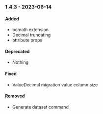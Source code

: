 ### 1.4.3 - 2023-06-14

#### Added
- bcmath extension
- Decimal truncating
- attribute props 

#### Deprecated

- Nothing

#### Fixed

- ValueDecimal migration value column size

#### Removed

- Generate dataset command
